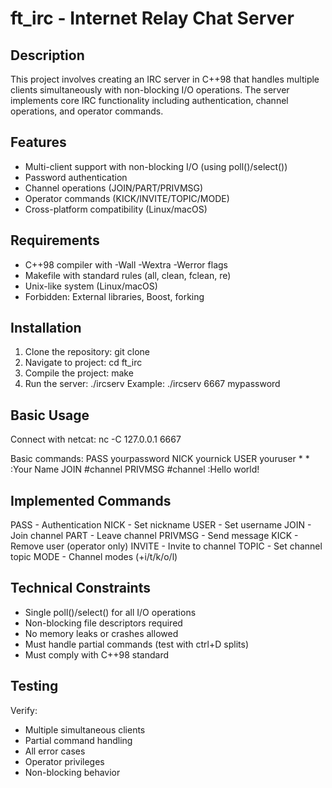 ft_irc - Internet Relay Chat Server
==================================

Description
-----------
This project involves creating an IRC server in C++98 that handles multiple clients simultaneously with non-blocking I/O operations. The server implements core IRC functionality including authentication, channel operations, and operator commands.

Features
--------
- Multi-client support with non-blocking I/O (using poll()/select())
- Password authentication
- Channel operations (JOIN/PART/PRIVMSG)
- Operator commands (KICK/INVITE/TOPIC/MODE)
- Cross-platform compatibility (Linux/macOS)

Requirements
------------
- C++98 compiler with -Wall -Wextra -Werror flags
- Makefile with standard rules (all, clean, fclean, re)
- Unix-like system (Linux/macOS)
- Forbidden: External libraries, Boost, forking

Installation
------------
1. Clone the repository:
   git clone <your-repo>
2. Navigate to project:
   cd ft_irc
3. Compile the project:
   make
4. Run the server:
   ./ircserv <port> <password>
   Example: ./ircserv 6667 mypassword

Basic Usage
-----------
Connect with netcat:
  nc -C 127.0.0.1 6667

Basic commands:
  PASS yourpassword
  NICK yournick
  USER youruser * * :Your Name
  JOIN #channel
  PRIVMSG #channel :Hello world!

Implemented Commands
-------------------
PASS     - Authentication
NICK     - Set nickname
USER     - Set username
JOIN     - Join channel
PART     - Leave channel
PRIVMSG  - Send message
KICK     - Remove user (operator only)
INVITE   - Invite to channel
TOPIC    - Set channel topic
MODE     - Channel modes (+i/t/k/o/l)

Technical Constraints
---------------------
- Single poll()/select() for all I/O operations
- Non-blocking file descriptors required
- No memory leaks or crashes allowed
- Must handle partial commands (test with ctrl+D splits)
- Must comply with C++98 standard

Testing
-------
Verify:
- Multiple simultaneous clients
- Partial command handling
- All error cases
- Operator privileges
- Non-blocking behavior